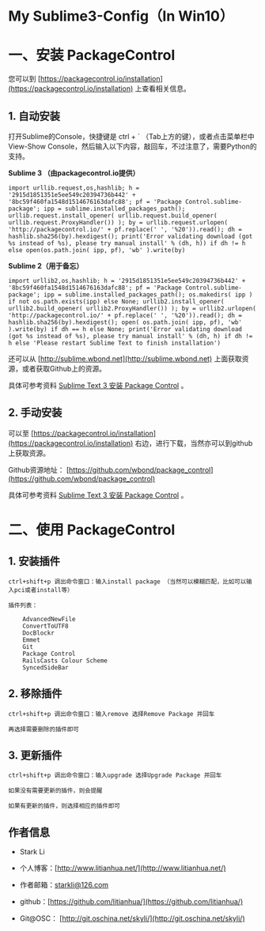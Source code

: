 # My Sublime3-Config（In Win10）

# 一、安装 PackageControl 

您可以到 [https://packagecontrol.io/installation](https://packagecontrol.io/installation) 上查看相关信息。

## 1. 自动安装

打开Sublime的Console，快捷键是 ctrl + ` （Tab上方的键），或者点击菜单栏中 View-Show Console，然后输入以下内容，敲回车，不过注意了，需要Python的支持。

**Sublime 3 （由packagecontrol.io提供）**

``import urllib.request,os,hashlib; h = '2915d1851351e5ee549c20394736b442' + '8bc59f460fa1548d1514676163dafc88'; pf = 'Package Control.sublime-package'; ipp = sublime.installed_packages_path(); urllib.request.install_opener( urllib.request.build_opener( urllib.request.ProxyHandler()) ); by = urllib.request.urlopen( 'http://packagecontrol.io/' + pf.replace(' ', '%20')).read(); dh = hashlib.sha256(by).hexdigest(); print('Error validating download (got %s instead of %s), please try manual install' % (dh, h)) if dh != h else open(os.path.join( ipp, pf), 'wb' ).write(by)``

**Sublime 2（用于备忘）**

``import urllib2,os,hashlib; h = '2915d1851351e5ee549c20394736b442' + '8bc59f460fa1548d1514676163dafc88'; pf = 'Package Control.sublime-package'; ipp = sublime.installed_packages_path(); os.makedirs( ipp ) if not os.path.exists(ipp) else None; urllib2.install_opener( urllib2.build_opener( urllib2.ProxyHandler()) ); by = urllib2.urlopen( 'http://packagecontrol.io/' + pf.replace(' ', '%20')).read(); dh = hashlib.sha256(by).hexdigest(); open( os.path.join( ipp, pf), 'wb' ).write(by) if dh == h else None; print('Error validating download (got %s instead of %s), please try manual install' % (dh, h) if dh != h else 'Please restart Sublime Text to finish installation')``

还可以从 [http://sublime.wbond.net](http://sublime.wbond.net) 上面获取资源，或者获取Github上的资源。

具体可参考资料 [Sublime Text 3 安装 Package Control](http://jingyan.baidu.com/article/925f8cb817fd49c0dce05653.html) 。

## 2. 手动安装

可以至 [https://packagecontrol.io/installation](https://packagecontrol.io/installation) 右边，进行下载，当然亦可以到github上获取资源。

Github资源地址： [https://github.com/wbond/package_control](https://github.com/wbond/package_control)

具体可参考资料 [Sublime Text 3 安装 Package Control](http://jingyan.baidu.com/article/925f8cb817fd49c0dce05653.html) 。

# 二、使用 PackageControl 

## 1. 安装插件
	
	ctrl+shift+p 调出命令窗口：输入install package （当然可以模糊匹配，比如可以输入pci或者install等）

	插件列表：

		AdvancedNewFile
		ConvertToUTF8
		DocBlockr
		Emmet
		Git
		Package Control
		RailsCasts Colour Scheme
		SyncedSideBar

## 2. 移除插件

	ctrl+shift+p 调出命令窗口：输入remove 选择Remove Package 并回车

	再选择需要删除的插件即可

## 3. 更新插件

	ctrl+shift+p 调出命令窗口：输入upgrade 选择Upgrade Package 并回车

	如果没有需要更新的插件，则会提醒

	如果有更新的插件，则选择相应的插件即可

## 作者信息

- Stark Li

- 个人博客：[http://www.litianhua.net/](http://www.litianhua.net/)

- 作者邮箱：starkli@126.com

- github：[https://github.com/litianhua/](https://github.com/litianhua/)

- Git@OSC： [http://git.oschina.net/skyli/](http://git.oschina.net/skyli/)